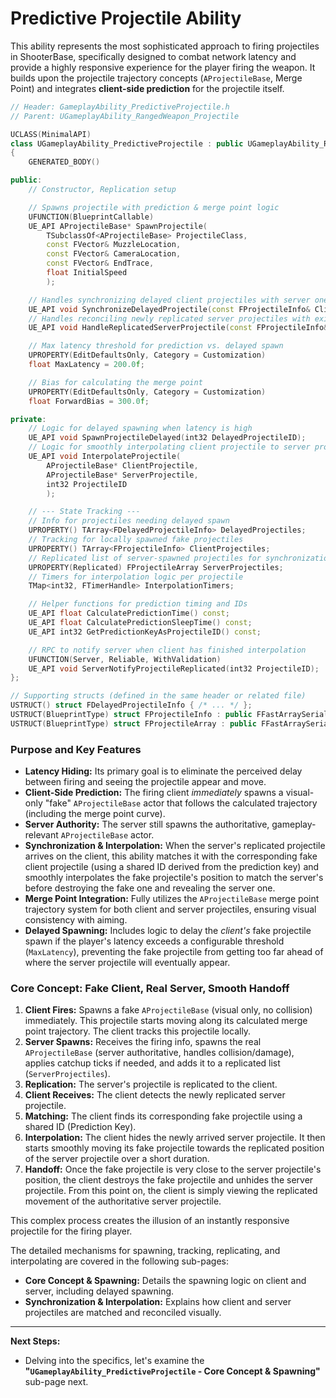 # Predictive Projectile Ability

This ability represents the most sophisticated approach to firing projectiles in ShooterBase, specifically designed to combat network latency and provide a highly responsive experience for the player firing the weapon. It builds upon the projectile trajectory concepts (`AProjectileBase`, Merge Point) and integrates **client-side prediction** for the projectile itself.

```cpp
// Header: GameplayAbility_PredictiveProjectile.h
// Parent: UGameplayAbility_RangedWeapon_Projectile

UCLASS(MinimalAPI)
class UGameplayAbility_PredictiveProjectile : public UGameplayAbility_RangedWeapon_Projectile
{
    GENERATED_BODY()

public:
    // Constructor, Replication setup

    // Spawns projectile with prediction & merge point logic
    UFUNCTION(BlueprintCallable)
    UE_API AProjectileBase* SpawnProjectile(
        TSubclassOf<AProjectileBase> ProjectileClass,
        const FVector& MuzzleLocation,
        const FVector& CameraLocation,
        const FVector& EndTrace,
        float InitialSpeed
        );

    // Handles synchronizing delayed client projectiles with server ones
    UE_API void SynchronizeDelayedProjectile(const FProjectileInfo& ClientProjectileInfo);
    // Handles reconciling newly replicated server projectiles with existing client ones
    UE_API void HandleReplicatedServerProjectile(const FProjectileInfo& ServerProjectileInfo);

    // Max latency threshold for prediction vs. delayed spawn
    UPROPERTY(EditDefaultsOnly, Category = Customization)
    float MaxLatency = 200.0f;

    // Bias for calculating the merge point
    UPROPERTY(EditDefaultsOnly, Category = Customization)
	float ForwardBias = 300.0f;

private:
    // Logic for delayed spawning when latency is high
    UE_API void SpawnProjectileDelayed(int32 DelayedProjectileID);
    // Logic for smoothly interpolating client projectile to server projectile position
    UE_API void InterpolateProjectile(
        AProjectileBase* ClientProjectile,
        AProjectileBase* ServerProjectile,
        int32 ProjectileID
        );

    // --- State Tracking ---
    // Info for projectiles needing delayed spawn
    UPROPERTY() TArray<FDelayedProjectileInfo> DelayedProjectiles;
    // Tracking for locally spawned fake projectiles
    UPROPERTY() TArray<FProjectileInfo> ClientProjectiles;
    // Replicated list of server-spawned projectiles for synchronization
    UPROPERTY(Replicated) FProjectileArray ServerProjectiles;
    // Timers for interpolation logic per projectile
    TMap<int32, FTimerHandle> InterpolationTimers;

    // Helper functions for prediction timing and IDs
    UE_API float CalculatePredictionTime() const;
    UE_API float CalculatePredictionSleepTime() const;
    UE_API int32 GetPredictionKeyAsProjectileID() const;

    // RPC to notify server when client has finished interpolation
    UFUNCTION(Server, Reliable, WithValidation)
    UE_API void ServerNotifyProjectileReplicated(int32 ProjectileID);
};

// Supporting structs (defined in the same header or related file)
USTRUCT() struct FDelayedProjectileInfo { /* ... */ };
USTRUCT(BlueprintType) struct FProjectileInfo : public FFastArraySerializerItem { /* ... */ };
USTRUCT(BlueprintType) struct FProjectileArray : public FFastArraySerializer { /* ... */ };
```

### Purpose and Key Features

* **Latency Hiding:** Its primary goal is to eliminate the perceived delay between firing and seeing the projectile appear and move.
* **Client-Side Prediction:** The firing client _immediately_ spawns a visual-only "fake" `AProjectileBase` actor that follows the calculated trajectory (including the merge point curve).
* **Server Authority:** The server still spawns the authoritative, gameplay-relevant `AProjectileBase` actor.
* **Synchronization & Interpolation:** When the server's replicated projectile arrives on the client, this ability matches it with the corresponding fake client projectile (using a shared ID derived from the prediction key) and smoothly interpolates the fake projectile's position to match the server's before destroying the fake one and revealing the server one.
* **Merge Point Integration:** Fully utilizes the `AProjectileBase` merge point trajectory system for both client and server projectiles, ensuring visual consistency with aiming.
* **Delayed Spawning:** Includes logic to delay the _client's_ fake projectile spawn if the player's latency exceeds a configurable threshold (`MaxLatency`), preventing the fake projectile from getting too far ahead of where the server projectile will eventually appear.

### Core Concept: Fake Client, Real Server, Smooth Handoff

1. **Client Fires:** Spawns a fake `AProjectileBase` (visual only, no collision) immediately. This projectile starts moving along its calculated merge point trajectory. The client tracks this projectile locally.
2. **Server Spawns:** Receives the firing info, spawns the real `AProjectileBase` (server authoritative, handles collision/damage), applies catchup ticks if needed, and adds it to a replicated list (`ServerProjectiles`).
3. **Replication:** The server's projectile is replicated to the client.
4. **Client Receives:** The client detects the newly replicated server projectile.
5. **Matching:** The client finds its corresponding fake projectile using a shared ID (Prediction Key).
6. **Interpolation:** The client hides the newly arrived server projectile. It then starts smoothly moving its fake projectile towards the replicated position of the server projectile over a short duration.
7. **Handoff:** Once the fake projectile is very close to the server projectile's position, the client destroys the fake projectile and unhides the server projectile. From this point on, the client is simply viewing the replicated movement of the authoritative server projectile.

This complex process creates the illusion of an instantly responsive projectile for the firing player.

The detailed mechanisms for spawning, tracking, replicating, and interpolating are covered in the following sub-pages:

* **Core Concept & Spawning:** Details the spawning logic on client and server, including delayed spawning.
* **Synchronization & Interpolation:** Explains how client and server projectiles are matched and reconciled visually.

***

**Next Steps:**

* Delving into the specifics, let's examine the **"`UGameplayAbility_PredictiveProjectile` - Core Concept & Spawning"** sub-page next.
